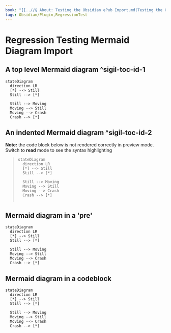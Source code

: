 ```yaml
---
book: "[[..//§ About꞉ Testing the Obsidian ePub Import.md|Testing the Obsidian ePub Import]]"
tags: Obsidian/Plugin,RegressionTest
---
```


# Regression Testing Mermaid Diagram Import

## A top level Mermaid diagram ^sigil-toc-id-1

```mermaid
stateDiagram
  direction LR
  [*] --> Still
  Still --> [*]

  Still --> Moving
  Moving --> Still
  Moving --> Crash
  Crash --> [*]
```

## An indented Mermaid diagram ^sigil-toc-id-2

**Note:** the code block below is not rendered correctly in preview mode. Switch to **read** mode to see the syntax highlighting

> ```mermaid
> stateDiagram
>   direction LR
>   [*] --> Still
>   Still --> [*]
> 
>   Still --> Moving
>   Moving --> Still
>   Moving --> Crash
>   Crash --> [*]
> 		
> ```

## Mermaid diagram in a 'pre'

```mermaid
stateDiagram
  direction LR  
  [*] --> Still
  Still --> [*]

  Still --> Moving
  Moving --> Still
  Moving --> Crash
  Crash --> [*]
```

## Mermaid diagram in a codeblock

```mermaid
stateDiagram
  direction LR  
  [*] --> Still
  Still --> [*]

  Still --> Moving
  Moving --> Still
  Moving --> Crash
  Crash --> [*]
```